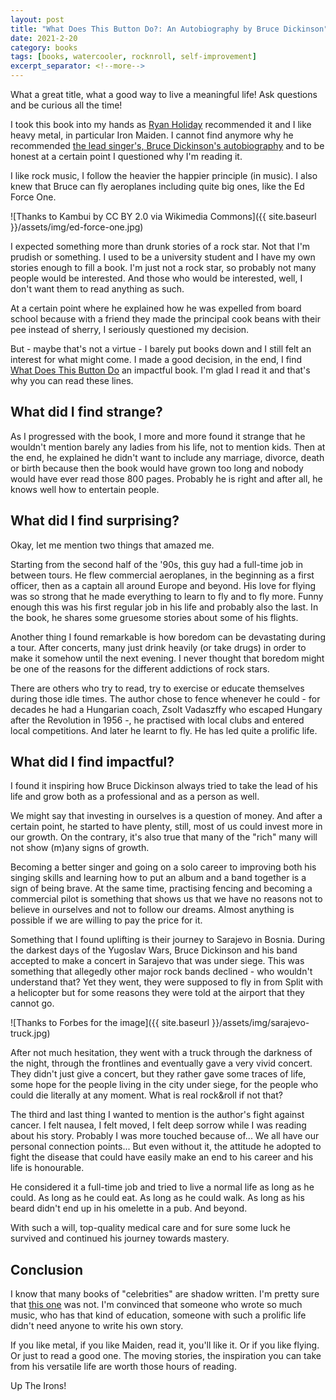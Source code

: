 ```yaml
---
layout: post
title: "What Does This Button Do?: An Autobiography by Bruce Dickinson"
date: 2021-2-20
category: books
tags: [books, watercooler, rocknroll, self-improvement]
excerpt_separator: <!--more-->
---
```

What a great title, what a good way to live a meaningful life! Ask questions and be curious all the time!
<!--more-->

I took this book into my hands as [Ryan Holiday](https://ryanholiday.net/reading-newsletter/) recommended it and I like heavy metal, in particular Iron Maiden. I cannot find anymore why he recommended [the lead singer's, Bruce Dickinson's autobiography](https://amzn.to/3qNIwYG) and to be honest at a certain point I questioned why I'm reading it.

I like rock music, I follow the heavier the happier principle (in music). I also knew that Bruce can fly aeroplanes including quite big ones, like the Ed Force One.

![Thanks to Kambui by CC BY 2.0 via Wikimedia Commons]({{ site.baseurl }}/assets/img/ed-force-one.jpg)

I expected something more than drunk stories of a rock star. Not that I'm prudish or something. I used to be a university student and I have my own stories enough to fill a book. I'm just not a rock star, so probably not many people would be interested. And those who would be interested, well, I don't want them to read anything as such.

At a certain point where he explained how he was expelled from board school because with a friend they made the principal cook beans with their pee instead of sherry, I seriously questioned my decision.

But - maybe that's not a virtue - I barely put books down and I still felt an interest for what might come. I made a good decision, in the end, I find [What Does This Button Do](https://amzn.to/3qNIwYG) an impactful book. I'm glad I read it and that's why you can read these lines.

## What did I find strange?

As I progressed with the book, I more and more found it strange that he wouldn't mention barely any ladies from his life, not to mention kids. Then at the end, he explained he didn't want to include any marriage, divorce, death or birth because then the book would have grown too long and nobody would have ever read those 800 pages. Probably he is right and after all, he knows well how to entertain people.

## What did I find surprising?

Okay, let me mention two things that amazed me. 

Starting from the second half of the '90s, this guy had a full-time job in between tours. He flew commercial aeroplanes, in the beginning as a first officer, then as a captain all around Europe and beyond. His love for flying was so strong that he made everything to learn to fly and to fly more. Funny enough this was his first regular job in his life and probably also the last. In the book, he shares some gruesome stories about some of his flights.

Another thing I found remarkable is how boredom can be devastating during a tour. After concerts, many just drink heavily (or take drugs) in order to make it somehow until the next evening. I never thought that boredom might be one of the reasons for the different addictions of rock stars. 

There are others who try to read, try to exercise or educate themselves during those idle times. The author chose to fence whenever he could - for decades he had a Hungarian coach, Zsolt Vadaszffy who escaped Hungary after the Revolution in 1956 -, he practised with local clubs and entered local competitions. And later he learnt to fly. He has led quite a prolific life.

## What did I find impactful?

I found it inspiring how Bruce Dickinson always tried to take the lead of his life and grow both as a professional and as a person as well.

We might say that investing in ourselves is a question of money. And after a certain point, he started to have plenty, still, most of us could invest more in our growth. On the contrary, it's also true that many of the "rich" many will not show (m)any signs of growth.

Becoming a better singer and going on a solo career to improving both his singing skills and learning how to put an album and a band together is a sign of being brave. At the same time, practising fencing and becoming a commercial pilot is something that shows us that we have no reasons not to believe in ourselves and not to follow our dreams. Almost anything is possible if we are willing to pay the price for it.

Something that I found uplifting is their journey to Sarajevo in Bosnia. During the darkest days of the Yugoslav Wars, Bruce Dickinson and his band accepted to make a concert in Sarajevo that was under siege. This was something that allegedly other major rock bands declined - who wouldn't understand that? Yet they went, they were supposed to fly in from Split with a helicopter but for some reasons they were told at the airport that they cannot go. 

![Thanks to Forbes for the image]({{ site.baseurl }}/assets/img/sarajevo-truck.jpg)

After not much hesitation, they went with a truck through the darkness of the night, through the frontlines and eventually gave a very vivid concert. They didn't just give a concert, but they rather gave some traces of life, some hope for the people living in the city under siege, for the people who could die literally at any moment. What is real rock&roll if not that?

The third and last thing I wanted to mention is the author's fight against cancer. I felt nausea, I felt moved, I felt deep sorrow while I was reading about his story. Probably I was more touched because of... We all have our personal connection points... But even without it, the attitude he adopted to fight the disease that could have easily make an end to his career and his life is honourable.

He considered it a full-time job and tried to live a normal life as long as he could. As long as he could eat. As long as he could walk. As long as his beard didn't end up in his omelette in a pub. And beyond.

With such a will, top-quality medical care and for sure some luck he survived and continued his journey towards mastery.

## Conclusion

I know that many books of "celebrities" are shadow written. I'm pretty sure that [this one](https://amzn.to/3qNIwYG) was not. I'm convinced that someone who wrote so much music, who has that kind of education, someone with such a prolific life didn't need anyone to write his own story. 

If you like metal, if you like Maiden, read it, you'll like it. Or if you like flying. Or just to read a good one. The moving stories, the inspiration you can take from his versatile life are worth those hours of reading.

Up The Irons!